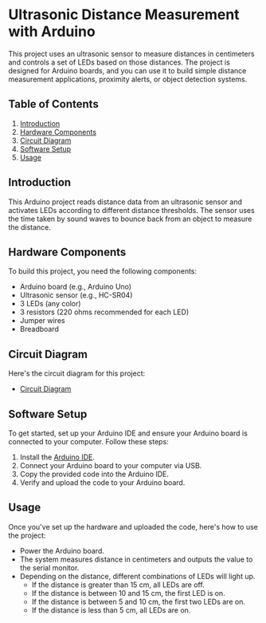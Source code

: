 # Ultrasonic Distance Measurement with Arduino

This project uses an ultrasonic sensor to measure distances in centimeters and controls a set of LEDs based on those distances. The project is designed for Arduino boards, and you can use it to build simple distance measurement applications, proximity alerts, or object detection systems.

## Table of Contents

1. [Introduction](#introduction)
2. [Hardware Components](#hardware-components)
3. [Circuit Diagram](#circuit-diagram)
4. [Software Setup](#software-setup)
5. [Usage](#usage)

## Introduction

This Arduino project reads distance data from an ultrasonic sensor and activates LEDs according to different distance thresholds. The sensor uses the time taken by sound waves to bounce back from an object to measure the distance.

## Hardware Components

To build this project, you need the following components:
- Arduino board (e.g., Arduino Uno)
- Ultrasonic sensor (e.g., HC-SR04)
- 3 LEDs (any color)
- 3 resistors (220 ohms recommended for each LED)
- Jumper wires
- Breadboard

## Circuit Diagram

Here's the circuit diagram for this project:
- [Circuit Diagram](https://drive.google.com/file/d/1rrHOp8bEKM0aamwTLqPt--ZvaelBqv6p/view?usp=sharing)

## Software Setup

To get started, set up your Arduino IDE and ensure your Arduino board is connected to your computer. Follow these steps:

1. Install the [Arduino IDE](https://www.arduino.cc/en/software).
2. Connect your Arduino board to your computer via USB.
3. Copy the provided code into the Arduino IDE.
4. Verify and upload the code to your Arduino board.

## Usage

Once you've set up the hardware and uploaded the code, here's how to use the project:
- Power the Arduino board.
- The system measures distance in centimeters and outputs the value to the serial monitor.
- Depending on the distance, different combinations of LEDs will light up.
  - If the distance is greater than 15 cm, all LEDs are off.
  - If the distance is between 10 and 15 cm, the first LED is on.
  - If the distance is between 5 and 10 cm, the first two LEDs are on.
  - If the distance is less than 5 cm, all LEDs are on.
